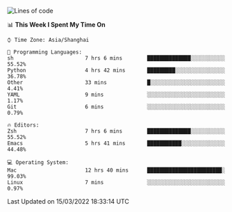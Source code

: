 <!--START_SECTION:waka-->
![Lines of code](https://img.shields.io/badge/From%20Hello%20World%20I%27ve%20Written-22%20Thousand%20lines%20of%20code-blue)

📊 **This Week I Spent My Time On** 

```text
⌚︎ Time Zone: Asia/Shanghai

💬 Programming Languages: 
sh                       7 hrs 6 mins        ██████████████░░░░░░░░░░░   55.52% 
Python                   4 hrs 42 mins       █████████░░░░░░░░░░░░░░░░   36.78% 
Other                    33 mins             █░░░░░░░░░░░░░░░░░░░░░░░░   4.41% 
YAML                     9 mins              ░░░░░░░░░░░░░░░░░░░░░░░░░   1.17% 
Git                      6 mins              ░░░░░░░░░░░░░░░░░░░░░░░░░   0.79%

🔥 Editors: 
Zsh                      7 hrs 6 mins        ██████████████░░░░░░░░░░░   55.52% 
Emacs                    5 hrs 41 mins       ███████████░░░░░░░░░░░░░░   44.48%

💻 Operating System: 
Mac                      12 hrs 40 mins      ████████████████████████░   99.03% 
Linux                    7 mins              ░░░░░░░░░░░░░░░░░░░░░░░░░   0.97%

```


 Last Updated on 15/03/2022 18:33:14 UTC
<!--END_SECTION:waka-->

